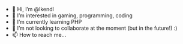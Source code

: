 - 👋 Hi, I’m @lkendl
- 👀 I’m interested in gaming, programming, coding
- 🌱 I’m currently learning PHP
- 💞️ I’m not looking to collaborate at the moment (but in the future!) :)
- 📫 How to reach me...

<!---
lkendl/lkendl is a ✨ special ✨ repository because its `README.md` (this file) appears on your GitHub profile.
You can click the Preview link to take a look at your changes.
--->
